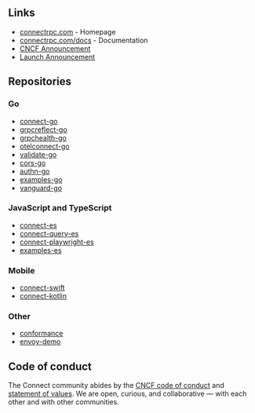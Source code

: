 ## Links

- [connectrpc.com](https://connectrpc.com) - Homepage
- [connectrpc.com/docs](https://connectrpc.com/docs/) - Documentation
- [CNCF Announcement](https://buf.build/blog/connect-rpc-joins-cncf)
- [Launch Announcement](https://buf.build/blog/connect-a-better-grpc)

## Repositories

### Go

- [connect-go](https://github.com/connectrpc/connect-go)
- [grpcreflect-go](https://github.com/connectrpc/grpcreflect-go)
- [grpchealth-go](https://github.com/connectrpc/grpchealth-go)
- [otelconnect-go](https://github.com/connectrpc/otelconnect-go)
- [validate-go](https://github.com/connectrpc/validate-go)
- [cors-go](https://github.com/connectrpc/cors-go)
- [authn-go](https://github.com/connectrpc/authn-go)
- [examples-go](https://github.com/connectrpc/examples-go)
- [vanguard-go](https://github.com/connectrpc/vanguard-go)

### JavaScript and TypeScript

- [connect-es](https://github.com/connectrpc/connect-es)
- [connect-query-es](https://github.com/connectrpc/connect-query-es)
- [connect-playwright-es](https://github.com/connectrpc/connect-playwright-es)
- [examples-es](https://github.com/connectrpc/examples-es)

### Mobile

- [connect-swift](https://github.com/connectrpc/connect-swift)
- [connect-kotlin](https://github.com/connectrpc/connect-kotlin)

### Other

- [conformance](https://github.com/connectrpc/conformance)
- [envoy-demo](https://github.com/connectrpc/envoy-demo)

## Code of conduct

The Connect community abides by the [CNCF code of conduct](https://github.com/cncf/foundation/blob/main/code-of-conduct.md) and [statement of values](https://github.com/cncf/foundation/blob/main/charter.md). We are open, curious, and collaborative — with each other and with other communities.
